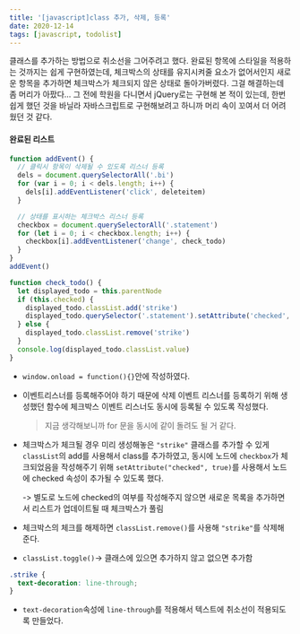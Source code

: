 ```yaml
---
title: '[javascript]class 추가, 삭제, 등록'
date: 2020-12-14
tags: [javascript, todolist]
---
```


클래스를 추가하는 방법으로 취소선을 그어주려고 했다. 완료된 항목에 스타일을 적용하는 것까지는 쉽게 구현하였는데, 체크박스의 상태를 유지시켜줄 요소가 없어서인지 새로운 항목을 추가하면 체크박스가 체크되지 않은 상태로 돌아가버렸다. 그걸 해결하는데 좀 머리가 아팠다...
그 전에 학원을 다니면서 jQuery로는 구현해 본 적이 있는데, 한번 쉽게 했던 것을 바닐라 자바스크립트로 구현해보려고 하니까 머리 속이 꼬여서 더 어려웠던 것 같다.

#### 완료된 리스트

```javascript
function addEvent() {
  // 클릭시 항목이 삭제될 수 있도록 리스너 등록
  dels = document.querySelectorAll('.bi')
  for (var i = 0; i < dels.length; i++) {
    dels[i].addEventListener('click', deleteitem)
  }

  // 상태를 표시하는 체크박스 리스너 등록
  checkbox = document.querySelectorAll('.statement')
  for (let i = 0; i < checkbox.length; i++) {
    checkbox[i].addEventListener('change', check_todo)
  }
}
addEvent()

function check_todo() {
  let displayed_todo = this.parentNode
  if (this.checked) {
    displayed_todo.classList.add('strike')
    displayed_todo.querySelector('.statement').setAttribute('checked', true)
  } else {
    displayed_todo.classList.remove('strike')
  }
  console.log(displayed_todo.classList.value)
}
```

- `window.onload = function(){}`안에 작성하였다.

- 이벤트리스너를 등록해주어야 하기 때문에 삭제 이벤트 리스너를 등록하기 위해 생성했던 함수에 체크박스 이벤트 리스너도 동시에 등록될 수 있도록 작성했다.

  > 지금 생각해보니까 for 문을 동시에 같이 돌려도 될 거 같다.

- 체크박스가 체크될 경우 미리 생성해놓은 `"strike"` 클래스를 추가할 수 있게 `classList`의 add를 사용해서 class를 추가하였고, 동시에 노드에 `checkbox`가 체크되었음을 작성해주기 위해 `setAttribute("checked", true)`를 사용해서 노드에 checked 속성이 추가될 수 있도록 했다.

  -> 별도로 노드에 checked의 여부를 작성해주지 않으면 새로운 목록을 추가하면서 리스트가 업데이트될 때 체크박스가 풀림

- 체크박스의 체크를 해제하면 `classList.remove()`를 사용해 `"strike"`를 삭제해준다.
- `classList.toggle()`-> 클래스에 있으면 추가하지 않고 없으면 추가함

```css
.strike {
  text-decoration: line-through;
}
```

- `text-decoration`속성에 `line-through`를 적용해서 텍스트에 취소선이 적용되도록 만들었다.
